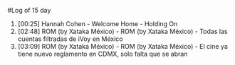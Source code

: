#Log of 15 day

1. [00:25] Hannah Cohen - Welcome Home - Holding On
1. [02:48] ROM (by Xataka México) - ROM (by Xataka México) - Todas las cuentas filtradas de iVoy en México
1. [03:09] ROM (by Xataka México) - ROM (by Xataka México) - El cine ya tiene nuevo reglamento en CDMX, solo falta que se abran

